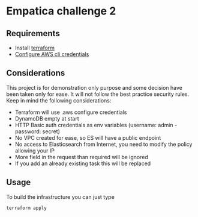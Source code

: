 # Empatica challenge 2

## Requirements
+ Install [terraform](https://www.terraform.io/)
+ [Configure AWS cli credentials](https://docs.aws.amazon.com/cli/latest/userguide/cli-chap-configure.html#cli-quick-configuration)

## Considerations
This project is for demonstration only purpose and some decision have been taken only for ease. It will not follow the best practice security rules. Keep in mind the following considerations:
+ Terraform will use .aws configure credentials
+ DynamoDB empty at start
+ HTTP Basic auth credentials as env variables (username: admin - password: secret)
+ No VPC created for ease, so ES will have a public endpoint
+ No access to Elasticsearch from Internet, you need to modify the policy allowing your IP
+ More field in the request than required will be ignored
+ If you add an already existing task this will be replaced

## Usage
To build the infrastructure you can just type
~~~~
terraform apply
~~~~

